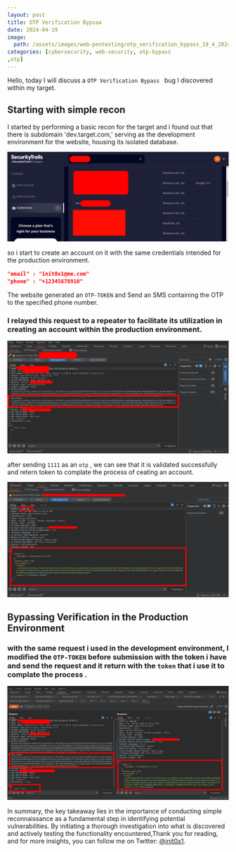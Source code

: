 ```yaml
---
layout: post
title: OTP Verification Bypsaa
date: 2024-04-19
image:
  path: /assets/images/web-pentesting/otp_verification_bypass_19_4_2024/cover.jpeg
categories: [cybersecurity, web-security, otp-bypass
,otp]
---
```


Hello, today I will discuss a `OTP Verification Bypass ` bug I discovered within my target.

## Starting with simple recon
I started by performing a basic recon for the target and i found  out that there is subdomain 'dev.target.com,' serving as the development environment for the website, housing its isolated database.

![recone](/assets/images/web-pentesting/otp_verification_bypass_19_4_2024/recon.jpeg)

so i start to create an account on it with  the same credentials intended for the production environment.


```json
"email" : "init0x1@me.com"
"phone" : "+12345678910"
```
The website generated an `OTP-TOKEN` and Send an SMS containing the OTP to the specified phone number.


### I relayed this request to a repeater to facilitate its utilization in creating an account within the production environment.

![otp_dev](/assets/images/web-pentesting/otp_verification_bypass_19_4_2024/otp_verification_dev.jpeg)

after sending `1111` as an `otp`  , we can see that it is validated successfully and retern token to complate the process of ceating an account.

![otp_dev_response](/assets/images/web-pentesting/otp_verification_bypass_19_4_2024/response_otp_dev.jpeg)


## Bypassing Verification in the Production Environment

###  with the same request i used in the development environment, I modified  the `OTP-TOKEN` before submission with the token i have and send the request and it return with the `token` that i use it to complate the process .

![otp_verification_bypass](/assets/images/web-pentesting/otp_verification_bypass_19_4_2024/otp_verification_bypass.jpeg)


In summary, the key takeaway lies in the importance of conducting simple reconnaissance as a fundamental step in identifying potential vulnerabilities. By initiating a thorough investigation into what is discovered and actively testing the functionality encountered,Thank you for reading, and for more insights, you can follow me on Twitter: [@init0x1](https://twitter.com/init0x1).
